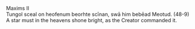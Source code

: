 Maxims II	
Tungol sceal on heofenum beorhte scīnan, swā him bebēad Meotud. (48-9)	A star must in the heavens shone bright, as the Creator commanded it.